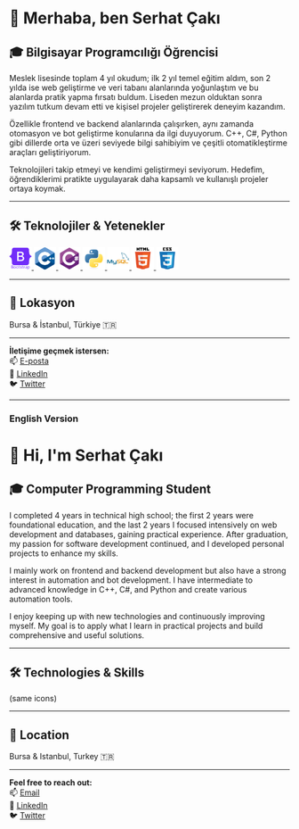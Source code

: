 # 👋 Merhaba, ben Serhat Çakı

## 🎓 Bilgisayar Programcılığı Öğrencisi

Meslek lisesinde toplam 4 yıl okudum; ilk 2 yıl temel eğitim aldım, son 2 yılda ise web geliştirme ve veri tabanı alanlarında yoğunlaştım ve bu alanlarda pratik yapma fırsatı buldum. Liseden mezun olduktan sonra yazılım tutkum devam etti ve kişisel projeler geliştirerek deneyim kazandım.

Özellikle frontend ve backend alanlarında çalışırken, aynı zamanda otomasyon ve bot geliştirme konularına da ilgi duyuyorum. C++, C#, Python gibi dillerde orta ve üzeri seviyede bilgi sahibiyim ve çeşitli otomatikleştirme araçları geliştiriyorum.

Teknolojileri takip etmeyi ve kendimi geliştirmeyi seviyorum. Hedefim, öğrendiklerimi pratikte uygulayarak daha kapsamlı ve kullanışlı projeler ortaya koymak.

---

## 🛠 Teknolojiler & Yetenekler

<p align="left">
  <a href="https://getbootstrap.com" target="_blank" rel="noreferrer">
    <img src="https://raw.githubusercontent.com/devicons/devicon/master/icons/bootstrap/bootstrap-plain-wordmark.svg" alt="bootstrap" width="40" height="40"/>
  </a>
  <a href="https://www.w3schools.com/cpp/" target="_blank" rel="noreferrer">
    <img src="https://raw.githubusercontent.com/devicons/devicon/master/icons/cplusplus/cplusplus-original.svg" alt="cplusplus" width="40" height="40"/>
  </a>
  <a href="https://www.w3schools.com/cs/" target="_blank" rel="noreferrer">
    <img src="https://raw.githubusercontent.com/devicons/devicon/master/icons/csharp/csharp-original.svg" alt="csharp" width="40" height="40"/>
  </a>
  <a href="https://www.python.org" target="_blank" rel="noreferrer">
    <img src="https://raw.githubusercontent.com/devicons/devicon/master/icons/python/python-original.svg" alt="python" width="40" height="40"/>
  </a>
  <a href="https://www.mysql.com/" target="_blank" rel="noreferrer">
    <img src="https://raw.githubusercontent.com/devicons/devicon/master/icons/mysql/mysql-original-wordmark.svg" alt="mysql" width="40" height="40"/>
  </a>
  <a href="https://www.w3.org/html/" target="_blank" rel="noreferrer">
    <img src="https://raw.githubusercontent.com/devicons/devicon/master/icons/html5/html5-original-wordmark.svg" alt="html5" width="40" height="40"/>
  </a>
  <a href="https://www.w3schools.com/css/" target="_blank" rel="noreferrer">
    <img src="https://raw.githubusercontent.com/devicons/devicon/master/icons/css3/css3-original-wordmark.svg" alt="css3" width="40" height="40"/>
  </a>
</p>

---

## 📍 Lokasyon

Bursa & İstanbul, Türkiye 🇹🇷

---

**İletişime geçmek istersen:**  
📫 [E-posta](mailto:your-email@example.com)  
🔗 [LinkedIn](https://linkedin.com/in/your-profile)  
🐦 [Twitter](https://twitter.com/yourhandle)

---

### English Version

# 👋 Hi, I'm Serhat Çakı

## 🎓 Computer Programming Student

I completed 4 years in technical high school; the first 2 years were foundational education, and the last 2 years I focused intensively on web development and databases, gaining practical experience. After graduation, my passion for software development continued, and I developed personal projects to enhance my skills.

I mainly work on frontend and backend development but also have a strong interest in automation and bot development. I have intermediate to advanced knowledge in C++, C#, and Python and create various automation tools.

I enjoy keeping up with new technologies and continuously improving myself. My goal is to apply what I learn in practical projects and build comprehensive and useful solutions.

---

## 🛠 Technologies & Skills

(same icons)

---

## 📍 Location

Bursa & Istanbul, Turkey 🇹🇷

---

**Feel free to reach out:**  
📫 [Email](mailto:your-email@example.com)  
🔗 [LinkedIn](https://linkedin.com/in/your-profile)  
🐦 [Twitter](https://twitter.com/yourhandle)
